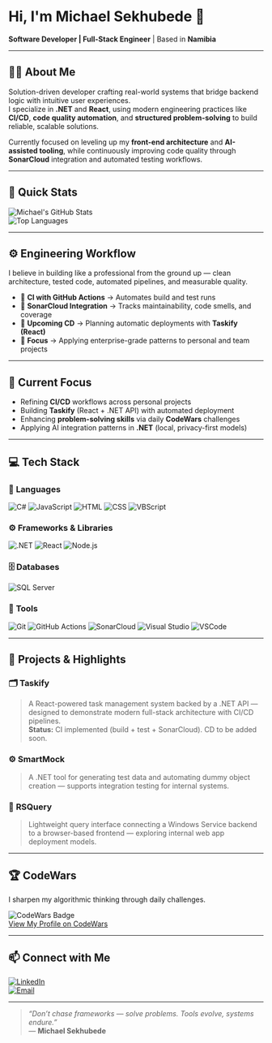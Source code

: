 # Hi, I'm **Michael Sekhubede** 👋  
**Software Developer | Full-Stack Engineer** | Based in **Namibia**

---

## 🧑‍💻 About Me  
Solution-driven developer crafting real-world systems that bridge backend logic with intuitive user experiences.  
I specialize in **.NET** and **React**, using modern engineering practices like **CI/CD**, **code quality automation**, and **structured problem-solving** to build reliable, scalable solutions.  

Currently focused on leveling up my **front-end architecture** and **AI-assisted tooling**, while continuously improving code quality through **SonarCloud** integration and automated testing workflows.

---

## 🚀 Quick Stats  
![Michael's GitHub Stats](https://github-readme-stats.vercel.app/api?username=sekhubede&show_icons=true&theme=transparent)  
![Top Languages](https://github-readme-stats.vercel.app/api/top-langs/?username=sekhubede&layout=compact&theme=transparent)

---

## ⚙️ Engineering Workflow  
I believe in building like a professional from the ground up — clean architecture, tested code, automated pipelines, and measurable quality.

- 🧪 **CI with GitHub Actions** → Automates build and test runs  
- 🧠 **SonarCloud Integration** → Tracks maintainability, code smells, and coverage  
- 🚀 **Upcoming CD** → Planning automatic deployments with **Taskify (React)**  
- 🧩 **Focus** → Applying enterprise-grade patterns to personal and team projects

---

## 🎯 Current Focus  
- Refining **CI/CD** workflows across personal projects  
- Building **Taskify** (React + .NET API) with automated deployment  
- Enhancing **problem-solving skills** via daily **CodeWars** challenges  
- Applying AI integration patterns in **.NET** (local, privacy-first models)

---

## 💻 Tech Stack  

### 🧠 **Languages**
![C#](https://img.shields.io/badge/-C%23-239120?logo=csharp&logoColor=white&style=flat)
![JavaScript](https://img.shields.io/badge/-JavaScript-F7DF1E?logo=javascript&logoColor=black&style=flat)
![HTML](https://img.shields.io/badge/-HTML5-E34F26?logo=html5&logoColor=white&style=flat)
![CSS](https://img.shields.io/badge/-CSS3-1572B6?logo=css3&logoColor=white&style=flat)
![VBScript](https://img.shields.io/badge/-VBScript-007ACC?logo=microsoft&logoColor=white&style=flat)

### ⚙️ **Frameworks & Libraries**
![.NET](https://img.shields.io/badge/-.NET-512BD4?logo=dotnet&logoColor=white&style=flat)
![React](https://img.shields.io/badge/-React-61DAFB?logo=react&logoColor=black&style=flat)
![Node.js](https://img.shields.io/badge/-Node.js-339933?logo=nodedotjs&logoColor=white&style=flat)

### 🗄️ **Databases**
![SQL Server](https://img.shields.io/badge/-MSSQL-CC2927?logo=microsoftsqlserver&logoColor=white&style=flat)

### 🧰 **Tools**
![Git](https://img.shields.io/badge/-Git-F05032?logo=git&logoColor=white&style=flat)
![GitHub Actions](https://img.shields.io/badge/-GitHub%20Actions-2088FF?logo=githubactions&logoColor=white&style=flat)
![SonarCloud](https://img.shields.io/badge/-SonarCloud-F3702A?logo=sonarcloud&logoColor=white&style=flat)
![Visual Studio](https://img.shields.io/badge/-Visual%20Studio-5C2D91?logo=visualstudio&logoColor=white&style=flat)
![VSCode](https://img.shields.io/badge/-VSCode-007ACC?logo=visualstudiocode&logoColor=white&style=flat)

---

## 🧩 Projects & Highlights  

### 🗂️ **Taskify**
> A React-powered task management system backed by a .NET API — designed to demonstrate modern full-stack architecture with CI/CD pipelines.  
**Status:** CI implemented (build + test + SonarCloud). CD to be added soon.

### ⚙️ **SmartMock**
> A .NET tool for generating test data and automating dummy object creation — supports integration testing for internal systems.

### 🧠 **RSQuery**
> Lightweight query interface connecting a Windows Service backend to a browser-based frontend — exploring internal web app deployment models.

---

## 🏆 CodeWars  
I sharpen my algorithmic thinking through daily challenges.  

![CodeWars Badge](https://www.codewars.com/users/sekhubede/badges/small)  
[View My Profile on CodeWars](https://www.codewars.com/users/sekhubede)

---

## 📫 Connect with Me  
[![LinkedIn](https://img.shields.io/badge/-LinkedIn-0077B5?logo=linkedin&logoColor=white&style=flat)](https://www.linkedin.com/in/michael-sekhubede)  
[![Email](https://img.shields.io/badge/-Email-D14836?logo=gmail&logoColor=white&style=flat)](mailto:msekhubede@gmail.com)  

---

> *“Don’t chase frameworks — solve problems. Tools evolve, systems endure.”*  
> — **Michael Sekhubede**
